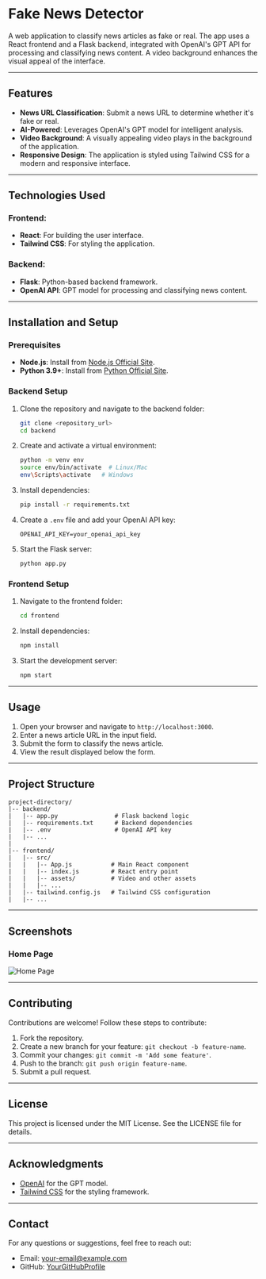 # Fake News Detector

A web application to classify news articles as fake or real. The app uses a React frontend and a Flask backend, integrated with OpenAI's GPT API for processing and classifying news content. A video background enhances the visual appeal of the interface.

---

## Features
- **News URL Classification**: Submit a news URL to determine whether it's fake or real.
- **AI-Powered**: Leverages OpenAI's GPT model for intelligent analysis.
- **Video Background**: A visually appealing video plays in the background of the application.
- **Responsive Design**: The application is styled using Tailwind CSS for a modern and responsive interface.

---

## Technologies Used

### Frontend:
- **React**: For building the user interface.
- **Tailwind CSS**: For styling the application.

### Backend:
- **Flask**: Python-based backend framework.
- **OpenAI API**: GPT model for processing and classifying news content.

---

## Installation and Setup

### Prerequisites
- **Node.js**: Install from [Node.js Official Site](https://nodejs.org/).
- **Python 3.9+**: Install from [Python Official Site](https://www.python.org/).

### Backend Setup
1. Clone the repository and navigate to the backend folder:
   ```bash
   git clone <repository_url>
   cd backend
   ```
2. Create and activate a virtual environment:
   ```bash
   python -m venv env
   source env/bin/activate  # Linux/Mac
   env\Scripts\activate   # Windows
   ```
3. Install dependencies:
   ```bash
   pip install -r requirements.txt
   ```
4. Create a `.env` file and add your OpenAI API key:
   ```plaintext
   OPENAI_API_KEY=your_openai_api_key
   ```
5. Start the Flask server:
   ```bash
   python app.py
   ```

### Frontend Setup
1. Navigate to the frontend folder:
   ```bash
   cd frontend
   ```
2. Install dependencies:
   ```bash
   npm install
   ```
3. Start the development server:
   ```bash
   npm start
   ```

---

## Usage
1. Open your browser and navigate to `http://localhost:3000`.
2. Enter a news article URL in the input field.
3. Submit the form to classify the news article.
4. View the result displayed below the form.

---

## Project Structure
```
project-directory/
|-- backend/
|   |-- app.py                # Flask backend logic
|   |-- requirements.txt      # Backend dependencies
|   |-- .env                  # OpenAI API key
|   |-- ...
|
|-- frontend/
|   |-- src/
|   |   |-- App.js           # Main React component
|   |   |-- index.js         # React entry point
|   |   |-- assets/          # Video and other assets
|   |   |-- ...
|   |-- tailwind.config.js   # Tailwind CSS configuration
|   |-- ...
```

---

## Screenshots
### Home Page
![Home Page](https://via.placeholder.com/800x400.png?text=Screenshot+Placeholder)

---

## Contributing
Contributions are welcome! Follow these steps to contribute:
1. Fork the repository.
2. Create a new branch for your feature: `git checkout -b feature-name`.
3. Commit your changes: `git commit -m 'Add some feature'`.
4. Push to the branch: `git push origin feature-name`.
5. Submit a pull request.

---

## License
This project is licensed under the MIT License. See the LICENSE file for details.

---

## Acknowledgments
- [OpenAI](https://openai.com/) for the GPT model.
- [Tailwind CSS](https://tailwindcss.com/) for the styling framework.

---

## Contact
For any questions or suggestions, feel free to reach out:
- Email: [your-email@example.com](mailto:your-email@example.com)
- GitHub: [YourGitHubProfile](https://github.com/YourGitHubProfile)

